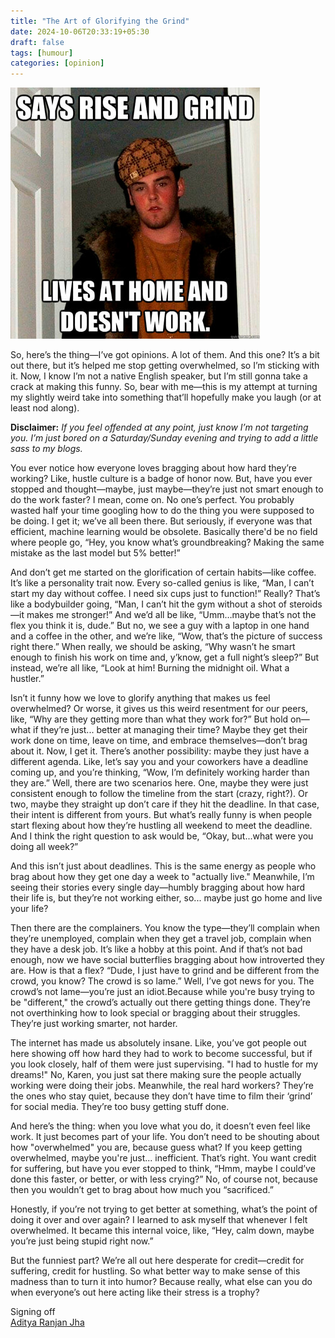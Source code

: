 ```yaml
---
title: "The Art of Glorifying the Grind"
date: 2024-10-06T20:33:19+05:30
draft: false
tags: [humour]
categories: [opinion]
---
```

![](Cover.png)

So, here’s the thing—I’ve got opinions. A lot of them. And this one? It’s a bit out there, but it’s helped me stop getting overwhelmed, so I’m sticking with it. Now, I know I’m not a native English speaker, but I’m still gonna take a crack at making this funny. So, bear with me—this is my attempt at turning my slightly weird take into something that’ll hopefully make you laugh (or at least nod along).

**Disclaimer:** *If you feel offended at any point, just know I’m not targeting you. I’m just bored on a Saturday/Sunday evening and trying to add a little sass to my blogs.*

You ever notice how everyone loves bragging about how hard they’re working? Like, hustle culture is a badge of honor now. But, have you ever stopped and thought—maybe, just maybe—they’re just not smart enough to do the work faster? I mean, come on. No one’s perfect. You probably wasted half your time googling how to do the thing you were supposed to be doing. I get it; we’ve all been there. But seriously, if everyone was that efficient, machine learning would be obsolete. Basically there'd be no field where people go, “Hey, you know what’s groundbreaking? Making the same mistake as the last model but 5% better!”

And don’t get me started on the glorification of certain habits—like coffee. It’s like a personality trait now. Every so-called genius is like, “Man, I can’t start my day without coffee. I need six cups just to function!” Really? That’s like a bodybuilder going, “Man, I can’t hit the gym without a shot of steroids—it makes me stronger!” And we’d all be like, “Umm…maybe that’s not the flex you think it is, dude.” But no, we see a guy with a laptop in one hand and a coffee in the other, and we’re like, “Wow, that’s the picture of success right there.” When really, we should be asking, “Why wasn’t he smart enough to finish his work on time and, y’know, get a full night’s sleep?” But instead, we’re all like, “Look at him! Burning the midnight oil. What a hustler.”

Isn’t it funny how we love to glorify anything that makes us feel overwhelmed? Or worse, it gives us this weird resentment for our peers, like, “Why are they getting more than what they work for?” But hold on—what if they’re just... better at managing their time? Maybe they get their work done on time, leave on time, and embrace themselves—don’t brag about it. Now, I get it. There’s another possibility: maybe they just have a different agenda. Like, let’s say you and your coworkers have a deadline coming up, and you’re thinking, “Wow, I’m definitely working harder than they are.” Well, there are two scenarios here. One, maybe they were just consistent enough to follow the timeline from the start (crazy, right?). Or two, maybe they straight up don’t care if they hit the deadline. In that case, their intent is different from yours. But what’s really funny is when people start flexing about how they’re hustling all weekend to meet the deadline. And I think the right question to ask would be, “Okay, but...what were you doing all week?”

And this isn’t just about deadlines. This is the same energy as people who brag about how they get one day a week to "actually live." Meanwhile, I’m seeing their stories every single day—humbly bragging about how hard their life is, but they’re not working either, so... maybe just go home and live your life?

Then there are the complainers. You know the type—they’ll complain when they’re unemployed, complain when they get a travel job, complain when they have a desk job. It’s like a hobby at this point. And if that’s not bad enough, now we have social butterflies bragging about how introverted they are. How is that a flex? “Dude, I just have to grind and be different from the crowd, you know? The crowd is so lame.” Well, I’ve got news for you. The crowd’s not lame—you’re just an idiot.Because while you're busy trying to be "different," the crowd’s actually out there getting things done. They’re not overthinking how to look special or bragging about their struggles. They’re just working smarter, not harder.

The internet has made us absolutely insane. Like, you’ve got people out here showing off how hard they had to work to become successful, but if you look closely, half of them were just supervising. "I had to hustle for my dreams!" No, Karen, you just sat there making sure the people actually working were doing their jobs. Meanwhile, the real hard workers? They’re the ones who stay quiet, because they don’t have time to film their ‘grind’ for social media. They’re too busy getting stuff done.

And here’s the thing: when you love what you do, it doesn’t even feel like work. It just becomes part of your life. You don’t need to be shouting about how "overwhelmed" you are, because guess what? If you keep getting overwhelmed, maybe you're just... inefficient. That’s right. You want credit for suffering, but have you ever stopped to think, “Hmm, maybe I could’ve done this faster, or better, or with less crying?” No, of course not, because then you wouldn’t get to brag about how much you “sacrificed.”

Honestly, if you’re not trying to get better at something, what’s the point of doing it over and over again? I learned to ask myself that whenever I felt overwhelmed. It became this internal voice, like, “Hey, calm down, maybe you’re just being stupid right now.”

But the funniest part? We’re all out here desperate for credit—credit for suffering, credit for hustling. So what better way to make sense of this madness than to turn it into humor? Because really, what else can you do when everyone’s out here acting like their stress is a trophy?

Signing off \
[Aditya Ranjan Jha](https://github.com/adi4comp)